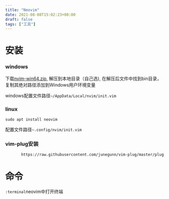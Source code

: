 ```yaml
---
title: "Neovim"
date: 2021-08-08T15:02:23+08:00
draft: false
tags: ["工具"]
---
```


# 安装

### windows

下载[nvim-win64.zip](https://github.com/neovim/neovim/releases), 解压到本地目录（自己选), 在解压后文件中找到bin目录， 复制其绝对路径添加到Windows用户环境变量

windows配置文件路径```~/AppData/Local/nvim/init.vim```

### linux

```sudo apt install neovim```

配置文件路径```~.config/nvim/init.vim```

### vim-plug安装

```sh -c 'curl -fLo "${XDG_DATA_HOME:-$HOME/.local/share}"/nvim/site/autoload/plug.vim --create-dirs \
       https://raw.githubusercontent.com/junegunn/vim-plug/master/plug.vim
```

# 命令

```:terminal```neovim中打开终端

